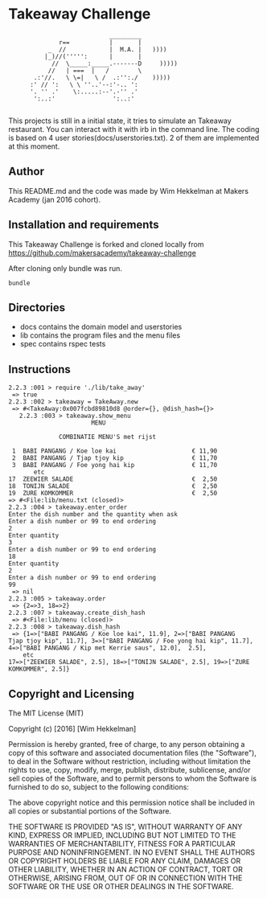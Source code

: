 Takeaway Challenge
==================
```
                            _________
              r==           |       |
           _  //            |  M.A. |   ))))
          |_)//(''''':      |       |
            //  \_____:_____.-------D     )))))
           //   | ===  |   /        \
       .:'//.   \ \=|   \ /  .:'':./    )))))
      :' // ':   \ \ ''..'--:'-.. ':
      '. '' .'    \:.....:--'.-'' .'
       ':..:'                ':..:'
 
 ```

This projects is still in a initial state, it tries to simulate an Takeaway restaurant. You can interact with it with irb in the command line. The coding is based on 4 user stories(docs/userstories.txt). 2 of them are implemented at this moment.

Author
------

This README.md and the code was made by Wim Hekkelman at Makers Academy (jan 2016 cohort).

Installation and requirements
-----------------------------

This Takeaway Challenge is forked and cloned locally from https://github.com/makersacademy/takeaway-challenge

After cloning only bundle was run.
```
bundle
```
Directories
-----------
- docs contains the domain model and userstories
- lib contains the program files and the menu files
- spec contains rspec tests

Instructions
------------
```
2.2.3 :001 > require './lib/take_away'
 => true
2.2.3 :002 > takeaway = TakeAway.new
 => #<TakeAway:0x007fcbd89810d8 @order={}, @dish_hash={}>
   2.2.3 :003 > takeaway.show_menu
                       MENU

              COMBINATIE MENU'S met rijst

 1  BABI PANGANG / Koe loe kai                     € 11,90
 2  BABI PANGANG / Tjap tjoy kip                   € 11,70
 3  BABI PANGANG / Foe yong hai kip                € 11,70
       etc
17  ZEEWIER SALADE                                 €  2,50
18  TONIJN SALADE                                  €  2,50
19  ZURE KOMKOMMER                                 €  2,50
=> #<File:lib/menu.txt (closed)>  
2.2.3 :004 > takeaway.enter_order
Enter the dish number and the quantity when ask
Enter a dish number or 99 to end ordering
2
Enter quantity
3
Enter a dish number or 99 to end ordering
18
Enter quantity
2
Enter a dish number or 99 to end ordering
99
 => nil
2.2.3 :005 > takeaway.order
 => {2=>3, 18=>2}
2.2.3 :007 > takeaway.create_dish_hash
 => #<File:lib/menu (closed)>
2.2.3 :008 > takeaway.dish_hash
 => {1=>["BABI PANGANG / Koe loe kai", 11.9], 2=>["BABI PANGANG
Tjap tjoy kip", 11.7], 3=>["BABI PANGANG / Foe yong hai kip", 11.7], 4=>["BABI PANGANG / Kip met Kerrie saus", 12.0],  2.5],
    etc
17=>["ZEEWIER SALADE", 2.5], 18=>["TONIJN SALADE", 2.5], 19=>["ZURE KOMKOMMER", 2.5]}
```

Copyright and Licensing
-----------------------
The MIT License (MIT)

Copyright (c) [2016] [Wim Hekkelman]

Permission is hereby granted, free of charge, to any person obtaining a copy
of this software and associated documentation files (the "Software"), to deal
in the Software without restriction, including without limitation the rights
to use, copy, modify, merge, publish, distribute, sublicense, and/or sell
copies of the Software, and to permit persons to whom the Software is
furnished to do so, subject to the following conditions:

The above copyright notice and this permission notice shall be included in all
copies or substantial portions of the Software.

THE SOFTWARE IS PROVIDED "AS IS", WITHOUT WARRANTY OF ANY KIND, EXPRESS OR
IMPLIED, INCLUDING BUT NOT LIMITED TO THE WARRANTIES OF MERCHANTABILITY,
FITNESS FOR A PARTICULAR PURPOSE AND NONINFRINGEMENT. IN NO EVENT SHALL THE
AUTHORS OR COPYRIGHT HOLDERS BE LIABLE FOR ANY CLAIM, DAMAGES OR OTHER
LIABILITY, WHETHER IN AN ACTION OF CONTRACT, TORT OR OTHERWISE, ARISING FROM,
OUT OF OR IN CONNECTION WITH THE SOFTWARE OR THE USE OR OTHER DEALINGS IN THE
SOFTWARE.
